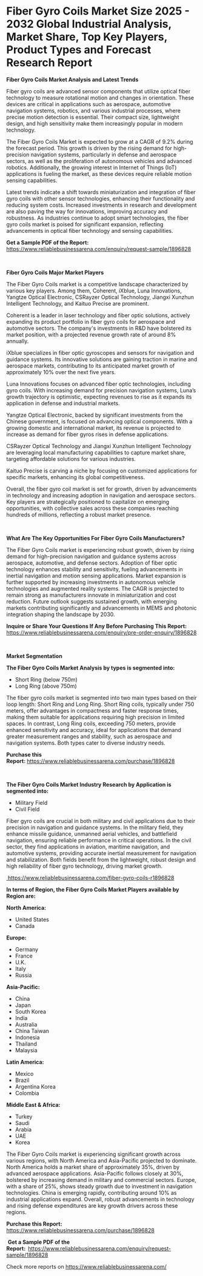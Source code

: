 <p><h1>Fiber Gyro Coils Market Size 2025 - 2032 Global Industrial Analysis, Market Share, Top Key Players, Product Types and Forecast Research Report</h1></p><p><strong>Fiber Gyro Coils Market Analysis and Latest Trends</strong></p>
<p><p>Fiber gyro coils are advanced sensor components that utilize optical fiber technology to measure rotational motion and changes in orientation. These devices are critical in applications such as aerospace, automotive navigation systems, robotics, and various industrial processes, where precise motion detection is essential. Their compact size, lightweight design, and high sensitivity make them increasingly popular in modern technology.</p><p>The Fiber Gyro Coils Market is expected to grow at a CAGR of 9.2% during the forecast period. This growth is driven by the rising demand for high-precision navigation systems, particularly in defense and aerospace sectors, as well as the proliferation of autonomous vehicles and advanced robotics. Additionally, the growing interest in Internet of Things (IoT) applications is fueling the market, as these devices require reliable motion sensing capabilities.</p><p>Latest trends indicate a shift towards miniaturization and integration of fiber gyro coils with other sensor technologies, enhancing their functionality and reducing system costs. Increased investments in research and development are also paving the way for innovations, improving accuracy and robustness. As industries continue to adopt smart technologies, the fiber gyro coils market is poised for significant expansion, reflecting advancements in optical fiber technology and sensing capabilities.</p></p>
<p><strong>Get a Sample PDF of the Report:&nbsp;</strong> <a href="https://www.reliablebusinessarena.com/enquiry/request-sample/1896828?utm_campaign=2114&utm_medium=2&utm_source=Github&utm_content=ia&utm_term=15022025&utm_id=fiber-gyro-coils">https://www.reliablebusinessarena.com/enquiry/request-sample/1896828</a></p>
<p>&nbsp;</p>
<p><strong>Fiber Gyro Coils Major Market Players</strong></p>
<p><p>The Fiber Gyro Coils market is a competitive landscape characterized by various key players. Among them, Coherent, iXblue, Luna Innovations, Yangtze Optical Electronic, CSRayzer Optical Technology, Jiangxi Xunzhun Intelligent Technology, and Kaituo Precise are prominent.</p><p>Coherent is a leader in laser technology and fiber optic solutions, actively expanding its product portfolio in fiber gyro coils for aerospace and automotive sectors. The company's investments in R&D have bolstered its market position, with a projected revenue growth rate of around 8% annually.</p><p>iXblue specializes in fiber optic gyroscopes and sensors for navigation and guidance systems. Its innovative solutions are gaining traction in marine and aerospace markets, contributing to its anticipated market growth of approximately 10% over the next five years.</p><p>Luna Innovations focuses on advanced fiber optic technologies, including gyro coils. With increasing demand for precision navigation systems, Luna’s growth trajectory is optimistic, expecting revenues to rise as it expands its application in defense and industrial markets.</p><p>Yangtze Optical Electronic, backed by significant investments from the Chinese government, is focused on advancing optical components. With a growing domestic and international market, its revenue is projected to increase as demand for fiber gyros rises in defense applications.</p><p>CSRayzer Optical Technology and Jiangxi Xunzhun Intelligent Technology are leveraging local manufacturing capabilities to capture market share, targeting affordable solutions for various industries.</p><p>Kaituo Precise is carving a niche by focusing on customized applications for specific markets, enhancing its global competitiveness.</p><p>Overall, the fiber gyro coil market is set for growth, driven by advancements in technology and increasing adoption in navigation and aerospace sectors. Key players are strategically positioned to capitalize on emerging opportunities, with collective sales across these companies reaching hundreds of millions, reflecting a robust market presence.</p></p>
<p>&nbsp;</p>
<p><strong>What Are The Key Opportunities For Fiber Gyro Coils Manufacturers?</strong></p>
<p><p>The Fiber Gyro Coils market is experiencing robust growth, driven by rising demand for high-precision navigation and guidance systems across aerospace, automotive, and defense sectors. Adoption of fiber optic technology enhances stability and sensitivity, fueling advancements in inertial navigation and motion sensing applications. Market expansion is further supported by increasing investments in autonomous vehicle technologies and augmented reality systems. The CAGR is projected to remain strong as manufacturers innovate in miniaturization and cost reduction. Future outlook suggests sustained growth, with emerging markets contributing significantly and advancements in MEMS and photonic integration shaping the landscape by 2030.</p></p>
<p><strong>Inquire or Share Your Questions If Any Before Purchasing This Report:</strong> <a href="https://www.reliablebusinessarena.com/enquiry/pre-order-enquiry/1896828?utm_campaign=2114&utm_medium=2&utm_source=Github&utm_content=ia&utm_term=15022025&utm_id=fiber-gyro-coils">https://www.reliablebusinessarena.com/enquiry/pre-order-enquiry/1896828</a></p>
<p>&nbsp;</p>
<p><strong>Market Segmentation</strong></p>
<p><strong>The Fiber Gyro Coils Market Analysis by types is segmented into:</strong></p>
<p><ul><li>Short Ring (below 750m)</li><li>Long Ring (above 750m)</li></ul></p>
<p><p>The fiber gyro coils market is segmented into two main types based on their loop length: Short Ring and Long Ring. Short Ring coils, typically under 750 meters, offer advantages in compactness and faster response times, making them suitable for applications requiring high precision in limited spaces. In contrast, Long Ring coils, exceeding 750 meters, provide enhanced sensitivity and accuracy, ideal for applications that demand greater measurement ranges and stability, such as aerospace and navigation systems. Both types cater to diverse industry needs.</p></p>
<p><strong>Purchase this Report:&nbsp;</strong><a href="https://www.reliablebusinessarena.com/purchase/1896828?utm_campaign=2114&utm_medium=2&utm_source=Github&utm_content=ia&utm_term=15022025&utm_id=fiber-gyro-coils">https://www.reliablebusinessarena.com/purchase/1896828</a></p>
<p>&nbsp;</p>
<p><strong>The Fiber Gyro Coils Market Industry Research by Application is segmented into:</strong></p>
<p><ul><li>Military Field</li><li>Civil Field</li></ul></p>
<p><p>Fiber gyro coils are crucial in both military and civil applications due to their precision in navigation and guidance systems. In the military field, they enhance missile guidance, unmanned aerial vehicles, and battlefield navigation, ensuring reliable performance in critical operations. In the civil sector, they find applications in aviation, maritime navigation, and automotive systems, providing accurate inertial measurement for navigation and stabilization. Both fields benefit from the lightweight, robust design and high reliability of fiber gyro technology, driving market growth.</p></p>
<p><a href="https://www.reliablebusinessarena.com/fiber-gyro-coils-r1896828?utm_campaign=2114&utm_medium=2&utm_source=Github&utm_content=ia&utm_term=15022025&utm_id=fiber-gyro-coils">&nbsp;https://www.reliablebusinessarena.com/fiber-gyro-coils-r1896828</a></p>
<p><strong>In terms of Region, the Fiber Gyro Coils Market Players available by Region are:</strong></p>
<p>
    <p> <strong> North America: </strong>
        <ul>
            <li>United States</li>
            <li>Canada</li>
        </ul>
        </p> 
    <p> <strong> Europe: </strong>
        <ul>
            <li>Germany</li>
            <li>France</li>
            <li>U.K.</li>
            <li>Italy</li>
            <li>Russia</li>
        </ul>
        </p> 
    <p> <strong> Asia-Pacific: </strong>
        <ul>
            <li>China</li>
            <li>Japan</li>
            <li>South Korea</li>
            <li>India</li>
            <li>Australia</li>
            <li>China Taiwan</li>
            <li>Indonesia</li>
            <li>Thailand</li>
            <li>Malaysia</li>
        </ul>
        </p> 
    <p> <strong> Latin America: </strong>
        <ul>
            <li>Mexico</li>
            <li>Brazil</li>
            <li>Argentina Korea</li>
            <li>Colombia</li>
        </ul>
        </p> 
    <p> <strong> Middle East & Africa: </strong>
        <ul>
            <li>Turkey</li>
            <li>Saudi</li>
            <li>Arabia</li>
            <li>UAE</li>
            <li>Korea</li>
        </ul>
    </p>
    </p>
<p><p>The Fiber Gyro Coils market is experiencing significant growth across various regions, with North America and Asia-Pacific projected to dominate. North America holds a market share of approximately 35%, driven by advanced aerospace applications. Asia-Pacific follows closely at 30%, bolstered by increasing demand in military and commercial sectors. Europe, with a share of 25%, shows steady growth due to investment in navigation technologies. China is emerging rapidly, contributing around 10% as industrial applications expand. Overall, robust advancements in technology and rising defense expenditures are key growth drivers across these regions.</p></p>
<p><strong>Purchase this Report: </strong><a href="https://www.reliablebusinessarena.com/purchase/1896828?utm_campaign=2114&utm_medium=2&utm_source=Github&utm_content=ia&utm_term=15022025&utm_id=fiber-gyro-coils">https://www.reliablebusinessarena.com/purchase/1896828</a></p>
<p>&nbsp;<strong>Get a Sample PDF of the Report:&nbsp;&nbsp;</strong><a href="https://www.reliablebusinessarena.com/enquiry/request-sample/1896828?utm_campaign=2114&utm_medium=2&utm_source=Github&utm_content=ia&utm_term=15022025&utm_id=fiber-gyro-coils">https://www.reliablebusinessarena.com/enquiry/request-sample/1896828</a></p>
<p><strong></strong></p>
<p>Check more reports on <a href="https://www.reliablebusinessarena.com/?utm_campaign=2114&utm_medium=2&utm_source=Github&utm_content=ia&utm_term=15022025&utm_id=fiber-gyro-coils">https://www.reliablebusinessarena.com/</a></p>